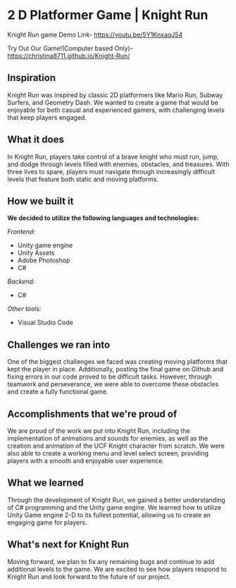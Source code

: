 # 2 D Platformer Game | Knight Run
Knight Run game
Demo Link- https://youtu.be/5Y1KnxaqJ54

Try Out Our Game!(Computer based Only)- https://christina8711.github.io/Knight-Run/
## Inspiration
Knight Run was inspired by classic 2D platformers like Mario Run, Subway Surfers, and Geometry Dash. We wanted to create a game that would be enjoyable for both casual and experienced gamers, with challenging levels that keep players engaged.
## What it does
In Knight Run, players take control of a brave knight who must run, jump, and dodge through levels filled with enemies, obstacles, and treasures. With three lives to spare, players must navigate through increasingly difficult levels that feature both static and moving platforms.

## How we built it

**We decided to utilize the following languages and technologies:**

_Frontend:_

- Unity game engine
- Unity Assets
- Adobe Photoshop
- C#

_Backend:_

- C#

_Other tools:_

- Visual Studio Code

## Challenges we ran into
One of the biggest challenges we faced was creating moving platforms that kept the player in place. Additionally, posting the final game on Github and fixing errors in our code proved to be difficult tasks. However, through teamwork and perseverance, we were able to overcome these obstacles and create a fully functional game.
## Accomplishments that we're proud of
We are proud of the work we put into Knight Run, including the implementation of animations and sounds for enemies, as well as the creation and animation of the UCF Knight character from scratch. We were also able to create a working menu and level select screen, providing players with a smooth and enjoyable user experience.
## What we learned
Through the development of Knight Run, we gained a better understanding of C# programming and the Unity game engine. We learned how to utilize Unity Game engine 2-D to its fullest potential, allowing us to create an engaging game for players.
## What's next for Knight Run
Moving forward, we plan to fix any remaining bugs and continue to add additional levels to the game. We are excited to see how players respond to Knight Run and look forward to the future of our project.
